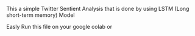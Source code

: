 This a simple Twitter Sentient Analysis that is done by using LSTM (Long short-term memory) Model

Easly Run this file on your google colab or 
